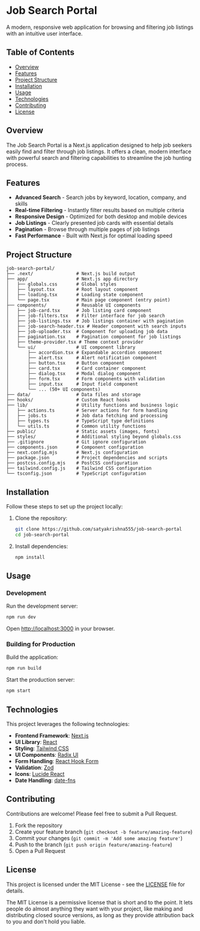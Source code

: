 # Job Search Portal

A modern, responsive web application for browsing and filtering job listings with an intuitive user interface.

## Table of Contents
- [Overview](#overview)
- [Features](#features)
- [Project Structure](#project-structure)
- [Installation](#installation)
- [Usage](#usage)
- [Technologies](#technologies)
- [Contributing](#contributing)
- [License](#license)

## Overview

The Job Search Portal is a Next.js application designed to help job seekers easily find and filter through job listings. It offers a clean, modern interface with powerful search and filtering capabilities to streamline the job hunting process.

## Features

- **Advanced Search** - Search jobs by keyword, location, company, and skills
- **Real-time Filtering** - Instantly filter results based on multiple criteria
- **Responsive Design** - Optimized for both desktop and mobile devices
- **Job Listings** - Clearly presented job cards with essential details
- **Pagination** - Browse through multiple pages of job listings
- **Fast Performance** - Built with Next.js for optimal loading speed

## Project Structure

```
job-search-portal/
├── .next/                # Next.js build output
├── app/                  # Next.js app directory
│   ├── globals.css       # Global styles
│   ├── layout.tsx        # Root layout component
│   ├── loading.tsx       # Loading state component
│   └── page.tsx          # Main page component (entry point)
├── components/           # Reusable UI components
│   ├── job-card.tsx      # Job listing card component
│   ├── job-filters.tsx   # Filter interface for job search
│   ├── job-listings.tsx  # Job listings container with pagination
│   ├── job-search-header.tsx # Header component with search inputs
│   ├── job-uploader.tsx  # Component for uploading job data
│   ├── pagination.tsx    # Pagination component for job listings
│   ├── theme-provider.tsx # Theme context provider
│   └── ui/               # UI component library
│       ├── accordion.tsx # Expandable accordion component
│       ├── alert.tsx     # Alert notification component
│       ├── button.tsx    # Button component
│       ├── card.tsx      # Card container component
│       ├── dialog.tsx    # Modal dialog component
│       ├── form.tsx      # Form components with validation
│       ├── input.tsx     # Input field component
│       └── ... (50+ UI components)
├── data/                 # Data files and storage
├── hooks/                # Custom React hooks
├── lib/                  # Utility functions and business logic
│   ├── actions.ts        # Server actions for form handling
│   ├── jobs.ts           # Job data fetching and processing
│   ├── types.ts          # TypeScript type definitions
│   └── utils.ts          # Common utility functions
├── public/               # Static assets (images, fonts)
├── styles/               # Additional styling beyond globals.css
├── .gitignore            # Git ignore configuration
├── components.json       # Component configuration
├── next.config.mjs       # Next.js configuration
├── package.json          # Project dependencies and scripts
├── postcss.config.mjs    # PostCSS configuration
├── tailwind.config.js    # Tailwind CSS configuration
└── tsconfig.json         # TypeScript configuration
```

## Installation

Follow these steps to set up the project locally:

1. Clone the repository:
   ```bash
   git clone https://github.com/satyakrishna555/job-search-portal
   cd job-search-portal
   ```

2. Install dependencies:
   ```bash
   npm install
   ```

## Usage

### Development

Run the development server:

```bash
npm run dev
```

Open [http://localhost:3000](http://localhost:3000) in your browser.

### Building for Production

Build the application:

```bash
npm run build
```

Start the production server:

```bash
npm start
```

## Technologies

This project leverages the following technologies:

- **Frontend Framework**: [Next.js](https://nextjs.org/)
- **UI Library**: [React](https://reactjs.org/)
- **Styling**: [Tailwind CSS](https://tailwindcss.com/)
- **UI Components**: [Radix UI](https://www.radix-ui.com/)
- **Form Handling**: [React Hook Form](https://react-hook-form.com/)
- **Validation**: [Zod](https://zod.dev/)
- **Icons**: [Lucide React](https://lucide.dev/)
- **Date Handling**: [date-fns](https://date-fns.org/)

## Contributing

Contributions are welcome! Please feel free to submit a Pull Request.

1. Fork the repository
2. Create your feature branch (`git checkout -b feature/amazing-feature`)
3. Commit your changes (`git commit -m 'Add some amazing feature'`)
4. Push to the branch (`git push origin feature/amazing-feature`)
5. Open a Pull Request

## License

This project is licensed under the MIT License - see the [LICENSE](LICENSE) file for details.

The MIT License is a permissive license that is short and to the point. It lets people do almost anything they want with your project, like making and distributing closed source versions, as long as they provide attribution back to you and don't hold you liable.